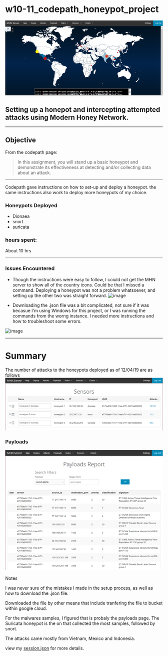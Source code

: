 # w10-11_codepath_honeypot_project
![gif](mhn_project_honeypots/honeypot_maps.gif)

## Setting up a honepot and intercepting attempted attacks using Modern Honey Network.

<hr>

## Objective
From the codepath page:

> In this assignment, you will stand up a basic honeypot and demonstrate its effectiveness at detecting and/or collecting data about an attack. 
<hr>

Codepath gave instructions on how to set-up and deploy a honeypot. the same instructions also work to deploy more honeypots of my choice. 

### Honeypots Deployed

* Dionaea
* snort
* suricata


### hours spent:
  About 10 hrs


<hr>


<b><h3>Issues Encountered</h3></b>
* Though the instructions were easy to follow, I coiuld not get the MHN server to show all of the country icons. Could be that I missed a command. Deploying a honeypot was not a problem whatsoever, and setting up the other two was straight forward.
![image](https://user-images.githubusercontent.com/42822276/70299097-c37e4b80-17a8-11ea-9b75-469201c56839.png)

* Downloading the .json file was a bit complicated, not sure if it was becasue I'm using Windows for this project, or I was running the commands from the worng instance. I needed more instructions and how to troubleshoot some errors.  

![image](https://user-images.githubusercontent.com/42822276/70299407-b01fb000-17a9-11ea-8a2d-40ad15893033.png)

<hr>

# Summary

The number of attacks to the honeypots deployed as of 12/04/19 are as follows
![image](mhn_project_honeypots/attacks.PNG)

### Payloads 

![image](mhn_project_honeypots/payloads.PNG)

Notes

I was never sure of the mistakes I made in the setup process, as well as how to download the .json file.


Downloaded the file by other means that include tranfering the file to bucket within google cloud.


For the malwares samples, I figured that is probaly the payloads page. The Suricata honeypot is the on that collected the most samples, followed by snort.


The attacks came mostly from Vietnam, Mexico and Indonesia.

view my  [session.json](https://github.com/jacobfccrs/w10-11_codepath_honeypot_project/blob/master/session.json ".json file") for more details.
